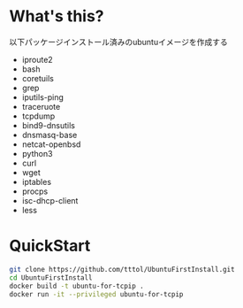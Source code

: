 # What's this?
以下パッケージインストール済みのubuntuイメージを作成する
- iproute2 
- bash 
- coretuils 
- grep 
- iputils-ping 
- traceruote 
- tcpdump 
- bind9-dnsutils 
- dnsmasq-base 
- netcat-openbsd 
- python3 
- curl 
- wget 
- iptables 
- procps 
- isc-dhcp-client 
- less
# QuickStart
```bash
git clone https://github.com/tttol/UbuntuFirstInstall.git
cd UbuntuFirstInstall
docker build -t ubuntu-for-tcpip .
docker run -it --privileged ubuntu-for-tcpip
```